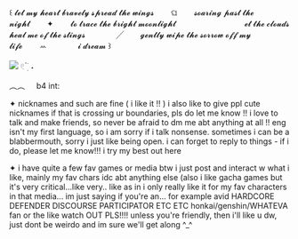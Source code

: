 ꒰ 𝓵𝓮𝓽 𝓶𝔂 𝓱𝓮𝓪𝓻𝓽 𝓫𝓻𝓪𝓿𝓮𝓵𝔂 𝓼𝓹𝓻𝓮𝓪𝓭 𝓽𝓱𝓮 𝔀𝓲𝓷𝓰𝓼⠀⠀⠀ଘ⠀⠀⠀𝓼𝓸𝓪𝓻𝓲𝓷𝓰 𝓹𝓪𝓼𝓽 𝓽𝓱𝓮 𝓷𝓲𝓰𝓱𝓽⠀⠀⠀✦⠀⠀⠀𝓽𝓸 𝓽𝓻𝓪𝓬𝓮 𝓽𝓱𝓮 𝓫𝓻𝓲𝓰𝓱𝓽 𝓶𝓸𝓸𝓷𝓵𝓲𝓰𝓱𝓽 
ㅤㅤㅤㅤㅤㅤㅤㅤㅤ
𝓮𝓽 𝓽𝓱𝓮 𝓬𝓵𝓸𝓾𝓭𝓼 𝓱𝓮𝓪𝓵 𝓶𝓮 𝓸𝓯 𝓽𝓱𝓮 𝓼𝓽𝓲𝓷𝓰𝓼ㅤㅤㅤㅤ ╱ㅤㅤ 𝓰𝓮𝓷𝓽𝓵𝔂 𝔀𝓲𝓹𝓮 𝓽𝓱𝓮 𝓼𝓸𝓻𝓻𝓸𝔀 𝓸𝓯𝓯 𝓶𝔂 𝓵𝓲𝓯𝓮⠀⠀⠀ꕀㅤㅤ⠀⠀⠀𝓲 𝓭𝓻𝓮𝓪𝓶 ꒱
  

![](https://64.media.tumblr.com/c020b7429be214bcc13925c702587f9c/4a29b0987b908bbc-46/s250x400/f3c6654b4b857206e031c224a15afd08a1f5306e.gifv) 𓏲 ๋࣭ ࣪ ˖

︵︵     ㅤ b4 int: 

✦ nicknames and such are fine ( i like it !! ) 
i also like to give ppl cute nicknames if that is crossing ur boundaries, pls do let me know !!
i love to talk and make friends, so never be afraid to dm me abt anything at all !!
eng isn't my first language, so i am sorry if i talk nonsense.
sometimes i can be a blabbermouth, sorry i just like being open.
i can forget to reply to things - if i do, please let me know!!! i try my best out here

✦ i have quite a few fav games or media btw i just post and interact w what i like,
mainly my fav chars idc abt anything else (also i like gacha games but it's very critical...like very..
like as in i only really like it for my fav characters in that media... im just saying if you're an...
for example avid HARDCORE DEFENDER DISCOURSE PARTICIPATOR ETC ETC honkai/genshin/WHATEVA fan
or the like watch OUT PLS!!!!
unless you're friendly, then i'll like u dw, just dont be weirdo and im sure we'll get along  ^_^




⠀⠀⠀⠀⠀⠀⠀⠀⠀⠀⠀⠀⠀⠀⠀⠀⠀⠀⠀⠀⠀⠀



  
